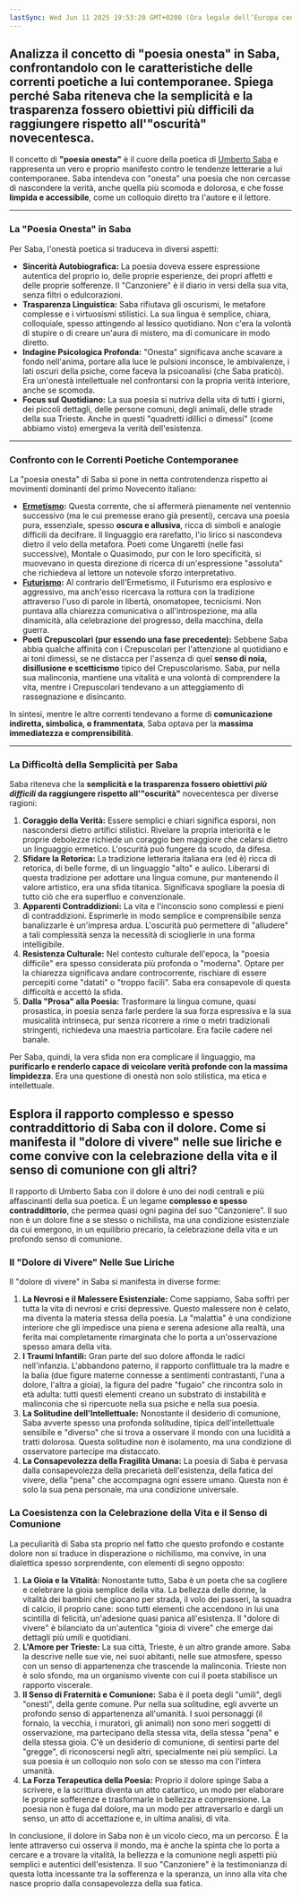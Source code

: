 ```yaml
---
lastSync: Wed Jun 11 2025 19:53:20 GMT+0200 (Ora legale dell’Europa centrale)
---
```

## Analizza il concetto di "poesia onesta" in Saba, confrontandolo con le caratteristiche delle correnti poetiche a lui contemporanee. Spiega perché Saba riteneva che la semplicità e la trasparenza fossero obiettivi più difficili da raggiungere rispetto all'"oscurità" novecentesca.
Il concetto di **"poesia onesta"** è il cuore della poetica di [Umberto Saba](Umberto%20Saba.md) e rappresenta un vero e proprio manifesto contro le tendenze letterarie a lui contemporanee. Saba intendeva con "onesta" una poesia che non cercasse di nascondere la verità, anche quella più scomoda e dolorosa, e che fosse **limpida e accessibile**, come un colloquio diretto tra l'autore e il lettore.

---

### La "Poesia Onesta" in Saba

Per Saba, l'onestà poetica si traduceva in diversi aspetti:

- **Sincerità Autobiografica:** La poesia doveva essere espressione autentica del proprio io, delle proprie esperienze, dei propri affetti e delle proprie sofferenze. Il "Canzoniere" è il diario in versi della sua vita, senza filtri o edulcorazioni.
- **Trasparenza Linguistica:** Saba rifiutava gli oscurismi, le metafore complesse e i virtuosismi stilistici. La sua lingua è semplice, chiara, colloquiale, spesso attingendo al lessico quotidiano. Non c'era la volontà di stupire o di creare un'aura di mistero, ma di comunicare in modo diretto.
- **Indagine Psicologica Profonda:** "Onesta" significava anche scavare a fondo nell'anima, portare alla luce le pulsioni inconsce, le ambivalenze, i lati oscuri della psiche, come faceva la psicoanalisi (che Saba praticò). Era un'onestà intellettuale nel confrontarsi con la propria verità interiore, anche se scomoda.
- **Focus sul Quotidiano:** La sua poesia si nutriva della vita di tutti i giorni, dei piccoli dettagli, delle persone comuni, degli animali, delle strade della sua Trieste. Anche in questi "quadretti idillici o dimessi" (come abbiamo visto) emergeva la verità dell'esistenza.

---

### Confronto con le Correnti Poetiche Contemporanee

La "poesia onesta" di Saba si pone in netta controtendenza rispetto ai movimenti dominanti del primo Novecento italiano:

- **[Ermetismo](Ermetismo.md):** Questa corrente, che si affermerà pienamente nel ventennio successivo (ma le cui premesse erano già presenti), cercava una poesia pura, essenziale, spesso **oscura e allusiva**, ricca di simboli e analogie difficili da decifrare. Il linguaggio era rarefatto, l'io lirico si nascondeva dietro il velo della metafora. Poeti come Ungaretti (nelle fasi successive), Montale o Quasimodo, pur con le loro specificità, si muovevano in questa direzione di ricerca di un'espressione "assoluta" che richiedeva al lettore un notevole sforzo interpretativo.
- **[Futurismo](Futurismo.md):** Al contrario dell'Ermetismo, il Futurismo era esplosivo e aggressivo, ma anch'esso ricercava la rottura con la tradizione attraverso l'uso di parole in libertà, onomatopee, tecnicismi. Non puntava alla chiarezza comunicativa o all'introspezione, ma alla dinamicità, alla celebrazione del progresso, della macchina, della guerra.
- **Poeti Crepuscolari (pur essendo una fase precedente):** Sebbene Saba abbia qualche affinità con i Crepuscolari per l'attenzione al quotidiano e ai toni dimessi, se ne distacca per l'assenza di quel **senso di noia, disillusione e scetticismo** tipico del Crepuscolarismo. Saba, pur nella sua malinconia, mantiene una vitalità e una volontà di comprendere la vita, mentre i Crepuscolari tendevano a un atteggiamento di rassegnazione e disincanto.

In sintesi, mentre le altre correnti tendevano a forme di **comunicazione indiretta, simbolica, o frammentata**, Saba optava per la **massima immediatezza e comprensibilità**.

---

### La Difficoltà della Semplicità per Saba

Saba riteneva che la **semplicità e la trasparenza fossero obiettivi _più difficili_ da raggiungere rispetto all'"oscurità"** novecentesca per diverse ragioni:

1. **Coraggio della Verità:** Essere semplici e chiari significa esporsi, non nascondersi dietro artifici stilistici. Rivelare la propria interiorità e le proprie debolezze richiede un coraggio ben maggiore che celarsi dietro un linguaggio ermetico. L'oscurità può fungere da scudo, da difesa.
2. **Sfidare la Retorica:** La tradizione letteraria italiana era (ed è) ricca di retorica, di belle forme, di un linguaggio "alto" e aulico. Liberarsi di questa tradizione per adottare una lingua comune, pur mantenendo il valore artistico, era una sfida titanica. Significava spogliare la poesia di tutto ciò che era superfluo e convenzionale.
3. **Apparenti Contraddizioni:** La vita e l'inconscio sono complessi e pieni di contraddizioni. Esprimerle in modo semplice e comprensibile senza banalizzarle è un'impresa ardua. L'oscurità può permettere di "alludere" a tali complessità senza la necessità di scioglierle in una forma intelligibile.
4. **Resistenza Culturale:** Nel contesto culturale dell'epoca, la "poesia difficile" era spesso considerata più profonda o "moderna". Optare per la chiarezza significava andare controcorrente, rischiare di essere percepiti come "datati" o "troppo facili". Saba era consapevole di questa difficoltà e accettò la sfida.
5. **Dalla "Prosa" alla Poesia:** Trasformare la lingua comune, quasi prosastica, in poesia senza farle perdere la sua forza espressiva e la sua musicalità intrinseca, pur senza ricorrere a rime o metri tradizionali stringenti, richiedeva una maestria particolare. Era facile cadere nel banale.

Per Saba, quindi, la vera sfida non era complicare il linguaggio, ma **purificarlo e renderlo capace di veicolare verità profonde con la massima limpidezza**. Era una questione di onestà non solo stilistica, ma etica e intellettuale.


## Esplora il rapporto complesso e spesso contraddittorio di Saba con il dolore. Come si manifesta il "dolore di vivere" nelle sue liriche e come convive con la celebrazione della vita e il senso di comunione con gli altri?
Il rapporto di Umberto Saba con il dolore è uno dei nodi centrali e più affascinanti della sua poetica. È un legame **complesso e spesso contraddittorio**, che permea quasi ogni pagina del suo "Canzoniere". Il suo non è un dolore fine a se stesso o nichilista, ma una condizione esistenziale da cui emergono, in un equilibrio precario, la celebrazione della vita e un profondo senso di comunione.

### Il "Dolore di Vivere" Nelle Sue Liriche

Il "dolore di vivere" in Saba si manifesta in diverse forme:

1. **La Nevrosi e il Malessere Esistenziale:** Come sappiamo, Saba soffrì per tutta la vita di nevrosi e crisi depressive. Questo malessere non è celato, ma diventa la materia stessa della poesia. La "malattia" è una condizione interiore che gli impedisce una piena e serena adesione alla realtà, una ferita mai completamente rimarginata che lo porta a un'osservazione spesso amara della vita.
2. **I Traumi Infantili:** Gran parte del suo dolore affonda le radici nell'infanzia. L'abbandono paterno, il rapporto conflittuale tra la madre e la balia (due figure materne connesse a sentimenti contrastanti, l'una a dolore, l'altra a gioia), la figura del padre "fugaio" che rincontra solo in età adulta: tutti questi elementi creano un substrato di instabilità e malinconia che si ripercuote nella sua psiche e nella sua poesia.
3. **La Solitudine dell'Intellettuale:** Nonostante il desiderio di comunione, Saba avverte spesso una profonda solitudine, tipica dell'intellettuale sensibile e "diverso" che si trova a osservare il mondo con una lucidità a tratti dolorosa. Questa solitudine non è isolamento, ma una condizione di osservatore partecipe ma distaccato.
4. **La Consapevolezza della Fragilità Umana:** La poesia di Saba è pervasa dalla consapevolezza della precarietà dell'esistenza, della fatica del vivere, della "pena" che accompagna ogni essere umano. Questa non è solo la sua pena personale, ma una condizione universale.

### La Coesistenza con la Celebrazione della Vita e il Senso di Comunione

La peculiarità di Saba sta proprio nel fatto che questo profondo e costante dolore non si traduce in disperazione o nichilismo, ma convive, in una dialettica spesso sorprendente, con elementi di segno opposto:

1. **La Gioia e la Vitalità:** Nonostante tutto, Saba è un poeta che sa cogliere e celebrare la gioia semplice della vita. La bellezza delle donne, la vitalità dei bambini che giocano per strada, il volo dei passeri, la squadra di calcio, il proprio cane: sono tutti elementi che accendono in lui una scintilla di felicità, un'adesione quasi panica all'esistenza. Il "dolore di vivere" è bilanciato da un'autentica "gioia di vivere" che emerge dai dettagli più umili e quotidiani.
2. **L'Amore per Trieste:** La sua città, Trieste, è un altro grande amore. Saba la descrive nelle sue vie, nei suoi abitanti, nelle sue atmosfere, spesso con un senso di appartenenza che trascende la malinconia. Trieste non è solo sfondo, ma un organismo vivente con cui il poeta stabilisce un rapporto viscerale.
3. **Il Senso di Fraternità e Comunione:** Saba è il poeta degli "umili", degli "onesti", della gente comune. Pur nella sua solitudine, egli avverte un profondo senso di appartenenza all'umanità. I suoi personaggi (il fornaio, la vecchia, i muratori, gli animali) non sono meri soggetti di osservazione, ma partecipano della stessa vita, della stessa "pena" e della stessa gioia. C'è un desiderio di comunione, di sentirsi parte del "gregge", di riconoscersi negli altri, specialmente nei più semplici. La sua poesia è un colloquio non solo con se stesso ma con l'intera umanità.
4. **La Forza Terapeutica della Poesia:** Proprio il dolore spinge Saba a scrivere, e la scrittura diventa un atto catartico, un modo per elaborare le proprie sofferenze e trasformarle in bellezza e comprensione. La poesia non è fuga dal dolore, ma un modo per attraversarlo e dargli un senso, un atto di accettazione e, in ultima analisi, di vita.

In conclusione, il dolore in Saba non è un vicolo cieco, ma un percorso. È la lente attraverso cui osserva il mondo, ma è anche la spinta che lo porta a cercare e a trovare la vitalità, la bellezza e la comunione negli aspetti più semplici e autentici dell'esistenza. Il suo "Canzoniere" è la testimonianza di questa lotta incessante tra la sofferenza e la speranza, un inno alla vita che nasce proprio dalla consapevolezza della sua fatica.
